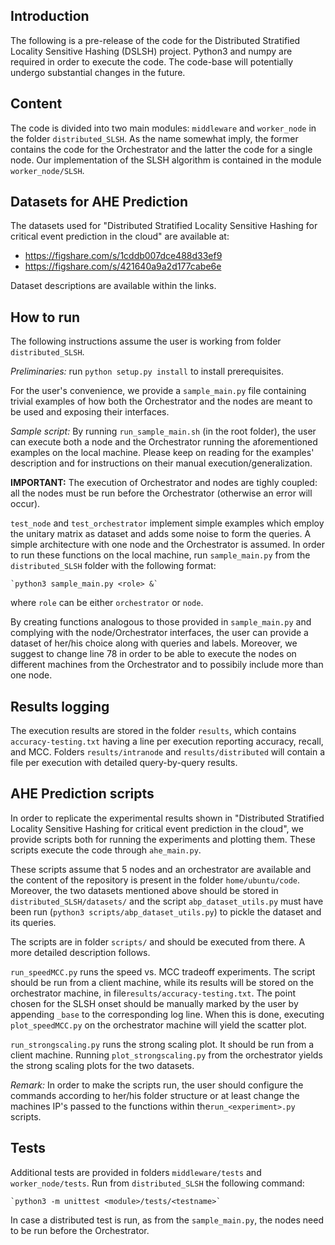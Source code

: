 Introduction
-------------

The following is a pre-release of the code for the Distributed Stratified Locality Sensitive Hashing (DSLSH) project.
Python3 and numpy are required in order to execute the code.
The code-base will potentially undergo substantial changes in the future.


Content
------------

The code is divided into two main modules: `middleware` and `worker_node` in the folder `distributed_SLSH`.
As the name somewhat imply, the former contains the code for the Orchestrator and the latter
the code for a single node. Our implementation of the SLSH algorithm is contained in the module
`worker_node/SLSH`.


Datasets for AHE Prediction
------------

The datasets used for "Distributed Stratified Locality Sensitive Hashing for
critical event prediction in the cloud" are available at:

- https://figshare.com/s/1cddb007dce488d33ef9
- https://figshare.com/s/421640a9a2d177cabe6e

Dataset descriptions are available within the links.


How to run
------------

The following instructions assume the user is working from folder `distributed_SLSH`.

*Preliminaries:*
run `python setup.py install` to install prerequisites.

For the user's convenience, we provide a `sample_main.py` file containing trivial examples of how
both the Orchestrator and the nodes are meant to be used and exposing their interfaces.

*Sample script:*
By running `run_sample_main.sh` (in the root folder), the user can execute both a node and the Orchestrator
running the aforementioned examples on the local machine. Please keep on reading for the examples' description
and for instructions on their manual execution/generalization.

**IMPORTANT:**
The execution of Orchestrator and nodes are tighly coupled: all the nodes must be run before the Orchestrator
(otherwise an error will occur).

`test_node` and `test_orchestrator` implement simple examples which employ the unitary matrix
as dataset and adds some noise to form the queries. A simple architecture with one node
and the Orchestrator is assumed. In order to run these functions on the local machine, run
`sample_main.py` from the `distributed_SLSH` folder with the following format:

    `python3 sample_main.py <role> &`

where `role` can be either `orchestrator` or `node`.

By creating functions analogous to those provided in `sample_main.py`
and complying with the node/Orchestrator interfaces, the user can provide
a dataset of her/his choice along with queries and labels. Moreover, we suggest to
change line 78 in order to be able to execute the nodes on different machines from
the Orchestrator and to possibily include more than one node.


Results logging
----------------

The execution results are stored in the folder `results`, which contains `accuracy-testing.txt` having a line per execution
reporting accuracy, recall, and MCC. Folders `results/intranode` and `results/distributed` will
contain a file per execution with detailed query-by-query results.


AHE Prediction scripts
-----------------------

In order to replicate the experimental results shown in "Distributed Stratified Locality Sensitive Hashing for
critical event prediction in the cloud", we provide scripts both for running the experiments and plotting them.
These scripts execute the code through `ahe_main.py`.

These scripts assume that 5 nodes and an orchestrator are available and the content of the repository
is present in the folder `home/ubuntu/code`.
Moreover, the two datasets mentioned above should be stored in `distributed_SLSH/datasets/` and the script `abp_dataset_utils.py` must have been run (`python3 scripts/abp_dataset_utils.py`) to pickle the dataset and its queries.

The scripts are in folder `scripts/` and should be executed from there. A more detailed description follows.

`run_speedMCC.py` runs the speed vs. MCC tradeoff experiments. The script should be run from a client machine,
while its results will be stored on the orchestrator machine, in file`results/accuracy-testing.txt`.
The point chosen for the SLSH onset should be manually marked by the user by appending
`_base` to the corresponding log line.
When this is done, executing `plot_speedMCC.py` on the orchestrator machine will yield the scatter plot.

`run_strongscaling.py` runs the strong scaling plot. It should be run from a client machine.
Running `plot_strongscaling.py` from the orchestrator yields the strong scaling plots for the two datasets.

*Remark:*
In order to make the scripts run, the user should configure the commands according to her/his folder structure or
at least change the machines IP's passed to the functions within the`run_<experiment>.py` scripts.


Tests
------

Additional tests are provided in folders `middleware/tests` and `worker_node/tests`. Run from `distributed_SLSH`
the following command:

    `python3 -m unittest <module>/tests/<testname>`

In case a distributed test is run, as from the `sample_main.py`, the nodes need to be run before the Orchestrator.
